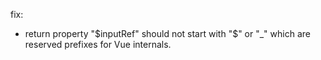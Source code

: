 fix:
- return property "$inputRef" should not start with "$" or "_" which are reserved prefixes for Vue internals.